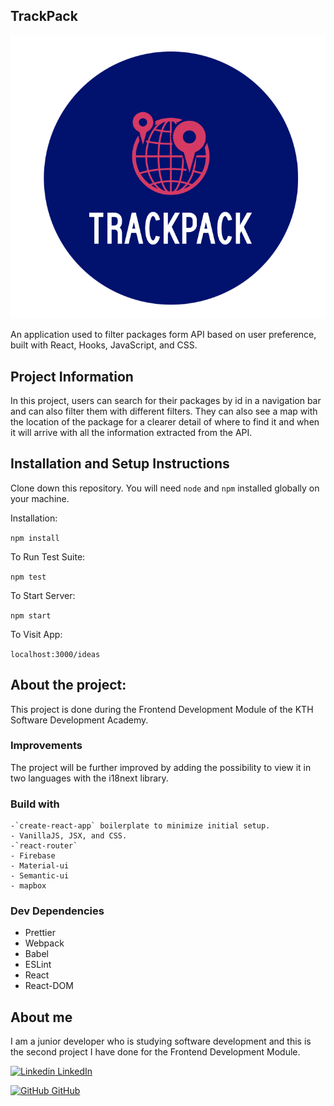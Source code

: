 ## TrackPack 

![logo](src/assets/images/logo3.jpg)

An application used to filter packages form API based on user preference, built with React, Hooks, JavaScript, and CSS.

## Project Information

In this project, users can search for their packages by id in a navigation bar and can also filter them with different filters. 
They can also see a map with the location of the package for a clearer detail of where to find it and when it will arrive with all the information extracted from the API.

## Installation and Setup Instructions

Clone down this repository. You will need `node` and `npm` installed globally on your machine.  

Installation:

`npm install`  

To Run Test Suite:  

`npm test`  

To Start Server:

`npm start`  

To Visit App:

`localhost:3000/ideas`  

## About the project:  

This project is done during the Frontend Development Module of the KTH Software Development Academy.

### Improvements

The project will be further improved by adding the possibility to view it in two languages with the i18next library.

### Build with

    -`create-react-app` boilerplate to minimize initial setup.
    - VanillaJS, JSX, and CSS.
    -`react-router`
    - Firebase
    - Material-ui
    - Semantic-ui
    - mapbox

### Dev Dependencies

  - Prettier
  - Webpack
  - Babel
  - ESLint
  - React
  - React-DOM

## About me

I am a junior developer who is studying software development and this is the second project I have done for the Frontend Development Module.

[![Linkedin](https://i.stack.imgur.com/gVE0j.png) LinkedIn](https://www.linkedin.com/in/marta-louridob/?locale=en_US/)
&nbsp;

[![GitHub](https://i.stack.imgur.com/tskMh.png) GitHub](https://github.com/MartaLourido)